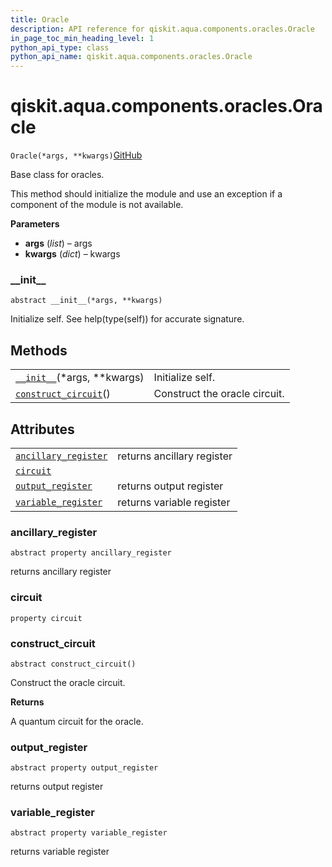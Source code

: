 ```yaml
---
title: Oracle
description: API reference for qiskit.aqua.components.oracles.Oracle
in_page_toc_min_heading_level: 1
python_api_type: class
python_api_name: qiskit.aqua.components.oracles.Oracle
---
```


# qiskit.aqua.components.oracles.Oracle

<span id="qiskit.aqua.components.oracles.Oracle" />

`Oracle(*args, **kwargs)`[GitHub](https://github.com/qiskit-community/qiskit-aqua/tree/stable/0.9/qiskit/aqua/components/oracles/oracle.py "view source code")

Base class for oracles.

This method should initialize the module and use an exception if a component of the module is not available.

**Parameters**

*   **args** (*list*) – args
*   **kwargs** (*dict*) – kwargs

### \_\_init\_\_

<span id="qiskit.aqua.components.oracles.Oracle.__init__" />

`abstract __init__(*args, **kwargs)`

Initialize self. See help(type(self)) for accurate signature.

## Methods

|                                                                                                                                             |                               |
| ------------------------------------------------------------------------------------------------------------------------------------------- | ----------------------------- |
| [`__init__`](#qiskit.aqua.components.oracles.Oracle.__init__ "qiskit.aqua.components.oracles.Oracle.__init__")(\*args, \*\*kwargs)          | Initialize self.              |
| [`construct_circuit`](#qiskit.aqua.components.oracles.Oracle.construct_circuit "qiskit.aqua.components.oracles.Oracle.construct_circuit")() | Construct the oracle circuit. |

## Attributes

|                                                                                                                                              |                            |
| -------------------------------------------------------------------------------------------------------------------------------------------- | -------------------------- |
| [`ancillary_register`](#qiskit.aqua.components.oracles.Oracle.ancillary_register "qiskit.aqua.components.oracles.Oracle.ancillary_register") | returns ancillary register |
| [`circuit`](#qiskit.aqua.components.oracles.Oracle.circuit "qiskit.aqua.components.oracles.Oracle.circuit")                                  |                            |
| [`output_register`](#qiskit.aqua.components.oracles.Oracle.output_register "qiskit.aqua.components.oracles.Oracle.output_register")          | returns output register    |
| [`variable_register`](#qiskit.aqua.components.oracles.Oracle.variable_register "qiskit.aqua.components.oracles.Oracle.variable_register")    | returns variable register  |

### ancillary\_register

<span id="qiskit.aqua.components.oracles.Oracle.ancillary_register" />

`abstract property ancillary_register`

returns ancillary register

### circuit

<span id="qiskit.aqua.components.oracles.Oracle.circuit" />

`property circuit`

### construct\_circuit

<span id="qiskit.aqua.components.oracles.Oracle.construct_circuit" />

`abstract construct_circuit()`

Construct the oracle circuit.

**Returns**

A quantum circuit for the oracle.

### output\_register

<span id="qiskit.aqua.components.oracles.Oracle.output_register" />

`abstract property output_register`

returns output register

### variable\_register

<span id="qiskit.aqua.components.oracles.Oracle.variable_register" />

`abstract property variable_register`

returns variable register

